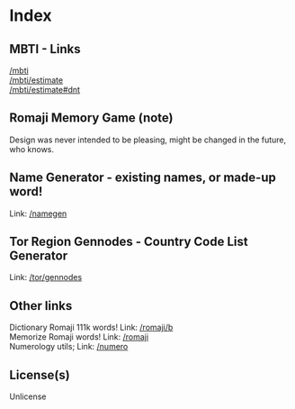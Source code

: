 # Index

## MBTI - Links
[/mbti](https://slowsient.github.io/mbti)<br>
[/mbti/estimate](https://slowsient.github.io/mbti/estimate)<br>
[/mbti/estimate#dnt](https://slowsient.github.io/mbti/estimate#dnt)<br>

## Romaji Memory Game (note)
Design was never intended to be pleasing, might be changed in the future, who knows.<br>
## Name Generator - existing names, or made-up word!
Link: [/namegen](https://slowsient.github.io/namegen)
## Tor Region Gennodes - Country Code List Generator
Link: [/tor/gennodes](https://slowsient.github.io/tor/gennodes)

## Other links
Dictionary Romaji 111k words! Link: [/romaji/b](https://slowsient.github.io/romaji/b)<br>
Memorize Romaji words! Link: [/romaji](https://slowsient.github.io/romaji)<br>
Numerology utils; Link: [/numero](https://slowsient.github.io/numero)<br>
## License(s)
Unlicense<br>
